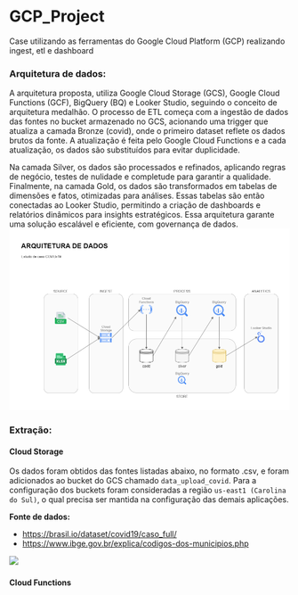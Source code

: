 # GCP_Project
 Case utilizando as ferramentas do Google Cloud Platform (GCP) realizando ingest, etl e dashboard

### Arquitetura de dados:
A arquitetura proposta, utiliza Google Cloud Storage (GCS), Google Cloud Functions (GCF), BigQuery (BQ) e Looker Studio, seguindo o conceito de arquitetura medalhão. O processo de ETL começa com a ingestão de dados das fontes no bucket armazenado no GCS, acionando uma trigger que atualiza a camada Bronze (covid), onde o primeiro dataset reflete os dados brutos da fonte. A atualização é feita pelo Google Cloud Functions e a cada atualização, os dados são substituídos para evitar duplicidade.

Na camada Silver, os dados são processados e refinados, aplicando regras de negócio, testes de nulidade e completude para garantir a qualidade. Finalmente, na camada Gold, os dados são transformados em tabelas de dimensões e fatos, otimizadas para análises. Essas tabelas são então conectadas ao Looker Studio, permitindo a criação de dashboards e relatórios dinâmicos para insights estratégicos. Essa arquitetura garante uma solução escalável e eficiente, com governança de dados.
<img src="/Images/arquitetura_de_dados.png">

### Extração:
#### Cloud Storage
Os dados foram obtidos das fontes listadas abaixo, no formato .csv, e foram adicionados ao bucket do GCS chamado `data_upload_covid`. Para a configuração dos buckets foram consideradas a região `us-east1 (Carolina do Sul)`, o qual precisa ser mantida na configuração das demais aplicações.

<b>Fonte de dados:</b>
* https://brasil.io/dataset/covid19/caso_full/
* https://www.ibge.gov.br/explica/codigos-dos-municipios.php

<img src="/Cloud_Storage/gcs_bucket.gif">

#### Cloud Functions
